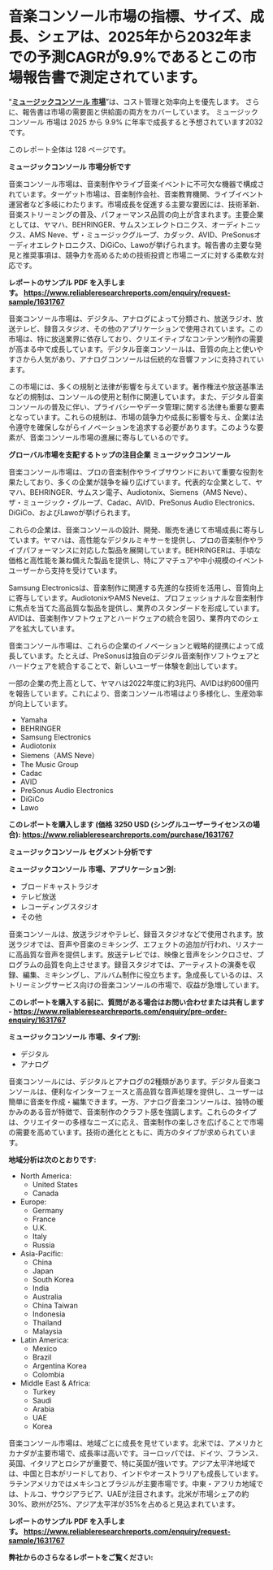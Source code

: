 <p><h1>音楽コンソール市場の指標、サイズ、成長、シェアは、2025年から2032年までの予測CAGRが9.9%であるとこの市場報告書で測定されています。</h1></p><p>&ldquo;<strong><a href="https://www.reliableresearchreports.com/music-consoles-market-r1631767?utm_campaign=110&utm_medium=9&utm_source=Github&utm_content=ia&utm_term=17042025&utm_id=music-consoles">ミュージックコンソール 市場</a></strong>&rdquo;は、コスト管理と効率向上を優先します。 さらに、報告書は市場の需要面と供給面の両方をカバーしています。 ミュージックコンソール 市場は 2025 から 9.9% に年率で成長すると予想されています2032 です。</p>
<p>このレポート全体は 128 ページです。</p>
<p><strong>ミュージックコンソール 市場分析です</strong></p>
<p><p>音楽コンソール市場は、音楽制作やライブ音楽イベントに不可欠な機器で構成されています。ターゲット市場は、音楽制作会社、音楽教育機関、ライブイベント運営者など多岐にわたります。市場成長を促進する主要な要因には、技術革新、音楽ストリーミングの普及、パフォーマンス品質の向上が含まれます。主要企業としては、ヤマハ、BEHRINGER、サムスンエレクトロニクス、オーディトニックス、AMS Neve、ザ・ミュージックグループ、カダック、AVID、PreSonusオーディオエレクトロニクス、DiGiCo、Lawoが挙げられます。報告書の主要な発見と推奨事項は、競争力を高めるための技術投資と市場ニーズに対する柔軟な対応です。</p></p>
<p><strong>レポートのサンプル PDF を入手します。&nbsp;<a href="https://www.reliableresearchreports.com/enquiry/request-sample/1631767?utm_campaign=110&utm_medium=9&utm_source=Github&utm_content=ia&utm_term=17042025&utm_id=music-consoles">https://www.reliableresearchreports.com/enquiry/request-sample/1631767</a></strong></p>
<p><p>音楽コンソール市場は、デジタル、アナログによって分類され、放送ラジオ、放送テレビ、録音スタジオ、その他のアプリケーションで使用されています。この市場は、特に放送業界に依存しており、クリエイティブなコンテンツ制作の需要が高まる中で成長しています。デジタル音楽コンソールは、音質の向上と使いやすさから人気があり、アナログコンソールは伝統的な音響ファンに支持されています。</p><p>この市場には、多くの規制と法律が影響を与えています。著作権法や放送基準法などの規制は、コンソールの使用と制作に関連しています。また、デジタル音楽コンソールの普及に伴い、プライバシーやデータ管理に関する法律も重要な要素となっています。これらの規制は、市場の競争力や成長に影響を与え、企業は法令遵守を確保しながらイノベーションを追求する必要があります。このような要素が、音楽コンソール市場の進展に寄与しているのです。</p></p>
<p><strong>グローバル市場を支配するトップの注目企業 ミュージックコンソール</strong></p>
<p><p>音楽コンソール市場は、プロの音楽制作やライブサウンドにおいて重要な役割を果たしており、多くの企業が競争を繰り広げています。代表的な企業として、ヤマハ、BEHRINGER、サムスン電子、Audiotonix、Siemens（AMS Neve）、ザ・ミュージック・グループ、Cadac、AVID、PreSonus Audio Electronics、DiGiCo、およびLawoが挙げられます。</p><p>これらの企業は、音楽コンソールの設計、開発、販売を通じて市場成長に寄与しています。ヤマハは、高性能なデジタルミキサーを提供し、プロの音楽制作やライブパフォーマンスに対応した製品を展開しています。BEHRINGERは、手頃な価格と高性能を兼ね備えた製品を提供し、特にアマチュアや中小規模のイベントユーザーから支持を受けています。</p><p>Samsung Electronicsは、音楽制作に関連する先進的な技術を活用し、音質向上に寄与しています。AudiotonixやAMS Neveは、プロフェッショナルな音楽制作に焦点を当てた高品質な製品を提供し、業界のスタンダードを形成しています。AVIDは、音楽制作ソフトウェアとハードウェアの統合を図り、業界内でのシェアを拡大しています。</p><p>音楽コンソール市場は、これらの企業のイノベーションと戦略的提携によって成長しています。たとえば、PreSonusは独自のデジタル音楽制作ソフトウェアとハードウェアを統合することで、新しいユーザー体験を創出しています。</p><p>一部の企業の売上高として、ヤマハは2022年度に約3兆円、AVIDは約600億円を報告しています。これにより、音楽コンソール市場はより多様化し、生産効率が向上しています。</p></p>
<p><ul><li>Yamaha</li><li>BEHRINGER</li><li>Samsung Electronics</li><li>Audiotonix</li><li>Siemens（AMS Neve）</li><li>The Music Group</li><li>Cadac</li><li>AVID</li><li>PreSonus Audio Electronics</li><li>DiGiCo</li><li>Lawo</li></ul></p>
<p><strong>このレポートを購入します (価格 3250 USD (シングルユーザーライセンスの場合):&nbsp;<a href="https://www.reliableresearchreports.com/purchase/1631767?utm_campaign=110&utm_medium=9&utm_source=Github&utm_content=ia&utm_term=17042025&utm_id=music-consoles">https://www.reliableresearchreports.com/purchase/1631767</a></strong></p>
<p><strong>ミュージックコンソール セグメント分析です</strong></p>
<p><strong>ミュージックコンソール 市場、アプリケーション別:</strong></p>
<p><ul><li>ブロードキャストラジオ</li><li>テレビ放送</li><li>レコーディングスタジオ</li><li>その他</li></ul></p>
<p><p>音楽コンソールは、放送ラジオやテレビ、録音スタジオなどで使用されます。放送ラジオでは、音声や音楽のミキシング、エフェクトの追加が行われ、リスナーに高品質な音声を提供します。放送テレビでは、映像と音声をシンクロさせ、プログラムの品質を向上させます。録音スタジオでは、アーティストの演奏を収録、編集、ミキシングし、アルバム制作に役立ちます。急成長しているのは、ストリーミングサービス向けの音楽コンソールの市場で、収益が急増しています。</p></p>
<p><strong>このレポートを購入する前に、質問がある場合はお問い合わせまたは共有します - <a href="https://www.reliableresearchreports.com/enquiry/pre-order-enquiry/1631767?utm_campaign=110&utm_medium=9&utm_source=Github&utm_content=ia&utm_term=17042025&utm_id=music-consoles">https://www.reliableresearchreports.com/enquiry/pre-order-enquiry/1631767</a></strong></p>
<p><strong>ミュージックコンソール 市場、タイプ別:</strong></p>
<p><ul><li>デジタル</li><li>アナログ</li></ul></p>
<p><p>音楽コンソールには、デジタルとアナログの2種類があります。デジタル音楽コンソールは、便利なインターフェースと高品質な音声処理を提供し、ユーザーは簡単に音楽を作成・編集できます。一方、アナログ音楽コンソールは、独特の暖かみのある音が特徴で、音楽制作のクラフト感を強調します。これらのタイプは、クリエイターの多様なニーズに応え、音楽制作の楽しさを広げることで市場の需要を高めています。技術の進化とともに、両方のタイプが求められています。</p></p>
<p><strong>地域分析は次のとおりです:</strong></p>
<p><ul>
    <li>
        North America:
        <ul>
            <li>United States</li>
            <li>Canada</li>
        </ul>
    </li>
    <li>
        Europe:
        <ul>
            <li>Germany</li>
            <li>France</li>
            <li>U.K.</li>
            <li>Italy</li>
            <li>Russia</li>
        </ul>
    </li>
    <li>
        Asia-Pacific:
        <ul>
            <li>China</li>
            <li>Japan</li>
            <li>South Korea</li>
            <li>India</li>
            <li>Australia</li>
            <li>China Taiwan</li>
            <li>Indonesia</li>
            <li>Thailand</li>
            <li>Malaysia</li>
        </ul>
    </li>
    <li>
        Latin America:
        <ul>
            <li>Mexico</li>
            <li>Brazil</li>
            <li>Argentina Korea</li>
            <li>Colombia</li>
        </ul>
    </li>
    <li>
        Middle East & Africa:
        <ul>
            <li>Turkey</li>
            <li>Saudi</li>
            <li>Arabia</li>
            <li>UAE</li>
            <li>Korea</li>
        </ul>
    </li>
    </ul></p>
<p><p>音楽コンソール市場は、地域ごとに成長を見せています。北米では、アメリカとカナダが主要市場で、成長率は高いです。ヨーロッパでは、ドイツ、フランス、英国、イタリアとロシアが重要で、特に英国が強いです。アジア太平洋地域では、中国と日本がリードしており、インドやオーストラリアも成長しています。ラテンアメリカではメキシコとブラジルが主要市場です。中東・アフリカ地域では、トルコ、サウジアラビア、UAEが注目されます。北米が市場シェアの約30%、欧州が25%、アジア太平洋が35%を占めると見込まれています。</p></p>
<p><strong>レポートのサンプル PDF を入手します。&nbsp;<a href="https://www.reliableresearchreports.com/enquiry/request-sample/1631767?utm_campaign=110&utm_medium=9&utm_source=Github&utm_content=ia&utm_term=17042025&utm_id=music-consoles">https://www.reliableresearchreports.com/enquiry/request-sample/1631767</a></strong></p>
<p><strong></strong></p>
<p><strong></strong></p>
<p><strong></strong></p>
<p><strong></strong></p>
<p><strong>弊社からのさらなるレポートをご覧ください:</strong></p>
<p><strong><p></p><p></p><p></p></strong></p>